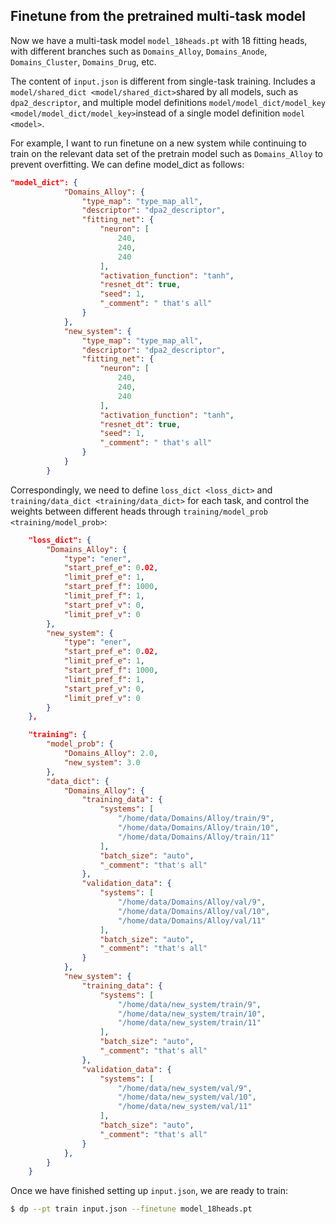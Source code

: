 ## Finetune from the pretrained multi-task model
Now we have a multi-task model `model_18heads.pt` with 18 fitting heads, with different branches such as `Domains_Alloy`, `Domains_Anode`, `Domains_Cluster`, `Domains_Drug`, etc. 

The content of `input.json` is different from single-task training. Includes a `model/shared_dict <model/shared_dict>`shared by all models, such as `dpa2_descriptor`, and multiple model definitions `model/model_dict/model_key <model/model_dict/model_key>`instead of a single model definition `model <model>`.

For example, I want to run finetune on a new system while continuing to train on the relevant data set of the pretrain model such as `Domains_Alloy` to prevent overfitting. We can define model_dict as follows:
```json
"model_dict": {
            "Domains_Alloy": {
                "type_map": "type_map_all",
                "descriptor": "dpa2_descriptor",
                "fitting_net": {
                    "neuron": [
                        240,
                        240,
                        240
                    ],
                    "activation_function": "tanh",
                    "resnet_dt": true,
                    "seed": 1,
                    "_comment": " that's all"
                }
            },
            "new_system": {
                "type_map": "type_map_all",
                "descriptor": "dpa2_descriptor",
                "fitting_net": {
                    "neuron": [
                        240,
                        240,
                        240
                    ],
                    "activation_function": "tanh",
                    "resnet_dt": true,
                    "seed": 1,
                    "_comment": " that's all"
                }
            }
        }
```
Correspondingly, we need to define `loss_dict <loss_dict>` and `training/data_dict <training/data_dict>` for each task, and control the weights between different heads through `training/model_prob <training/model_prob>`:
```json
    "loss_dict": {
        "Domains_Alloy": {
            "type": "ener",
            "start_pref_e": 0.02,
            "limit_pref_e": 1,
            "start_pref_f": 1000,
            "limit_pref_f": 1,
            "start_pref_v": 0,
            "limit_pref_v": 0
        },
        "new_system": {
            "type": "ener",
            "start_pref_e": 0.02,
            "limit_pref_e": 1,
            "start_pref_f": 1000,
            "limit_pref_f": 1,
            "start_pref_v": 0,
            "limit_pref_v": 0
        }
    },
```
```json
    "training": {
        "model_prob": {
            "Domains_Alloy": 2.0,
            "new_system": 3.0
        },
        "data_dict": {
            "Domains_Alloy": {
                "training_data": {
                    "systems": [
                        "/home/data/Domains/Alloy/train/9",
                        "/home/data/Domains/Alloy/train/10",
                        "/home/data/Domains/Alloy/train/11"
                    ],
                    "batch_size": "auto",
                    "_comment": "that's all"
                },
                "validation_data": {
                    "systems": [
                        "/home/data/Domains/Alloy/val/9",
                        "/home/data/Domains/Alloy/val/10",
                        "/home/data/Domains/Alloy/val/11"
                    ],
                    "batch_size": "auto",
                    "_comment": "that's all"
                }
            },
            "new_system": {
                "training_data": {
                    "systems": [
                        "/home/data/new_system/train/9",
                        "/home/data/new_system/train/10",
                        "/home/data/new_system/train/11"
                    ],
                    "batch_size": "auto",
                    "_comment": "that's all"
                },
                "validation_data": {
                    "systems": [
                        "/home/data/new_system/val/9",
                        "/home/data/new_system/val/10",
                        "/home/data/new_system/val/11"
                    ],
                    "batch_size": "auto",
                    "_comment": "that's all"
                }
            },
        }
    }
```
Once we have finished setting up `input.json`, we are ready to train:
```bash
$ dp --pt train input.json --finetune model_18heads.pt
```